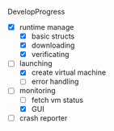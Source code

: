 DevelopProgress

- [x] runtime manage
    - [x] basic structs
    - [x] downloading
    - [x] verificating
- [ ] launching
    - [x] create virtual machine
    - [ ] error handling
- [ ] monitoring
    - [ ] fetch vm status
    - [x] GUI
- [ ] crash reporter
